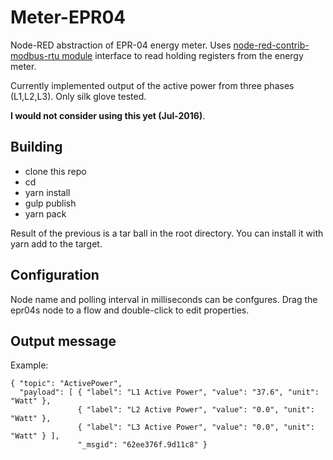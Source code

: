 # Meter-EPR04
Node-RED abstraction of EPR-04 energy meter.
Uses [node-red-contrib-modbus-rtu module](https://github.com/sofkaski/node-red-contrib-modbus-rtu) interface to read holding registers from the energy meter.  

Currently implemented output of the active power from three phases (L1,L2,L3).
Only silk glove tested.

__I would not consider using this yet (Jul-2016)__.

## Building

 * clone this repo
 * cd <root directory of the repo>
 * yarn install
 * gulp publish
 * yarn pack

Result of the previous is a tar ball in the root directory. You can install it with yarn add to the target.

## Configuration
Node name and polling interval in milliseconds can be confgures.
Drag the epr04s node to a flow and double-click to edit properties.

## Output message

Example:
```
{ "topic": "ActivePower",
  "payload": [ { "label": "L1 Active Power", "value": "37.6", "unit": "Watt" },
               { "label": "L2 Active Power", "value": "0.0", "unit": "Watt" },
			   { "label": "L3 Active Power", "value": "0.0", "unit": "Watt" } ],
			   "_msgid": "62ee376f.9d11c8" }
```			   

